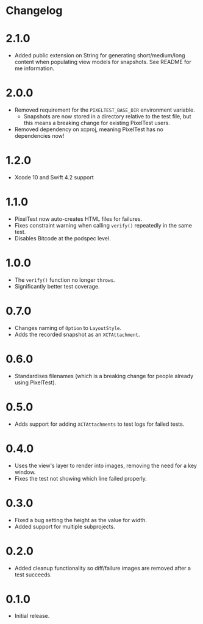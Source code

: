 # Changelog

# 2.1.0

- Added public extension on String for generating short/medium/long content when populating view models for snapshots. See README for me information.

# 2.0.0

- Removed requirement for the `PIXELTEST_BASE_DIR` environment variable.
  - Snapshots are now stored in a directory relative to the test file, but this means a breaking change for existing PixelTest users.
- Removed dependency on xcproj, meaning PixelTest has no dependencies now!

# 1.2.0

- Xcode 10 and Swift 4.2 support

# 1.1.0

- PixelTest now auto-creates HTML files for failures.
- Fixes constraint warning when calling `verify()` repeatedly in the same test.
- Disables Bitcode at the podspec level.

# 1.0.0

- The `verify()` function no longer `throws`.
- Significantly better test coverage.

# 0.7.0

- Changes naming of `Option` to `LayoutStyle`.
- Adds the recorded snapshot as an `XCTAttachment`.

# 0.6.0

- Standardises filenames (which is a breaking change for people already using PixelTest).

# 0.5.0

- Adds support for adding `XCTAttachments` to test logs for failed tests.

# 0.4.0

- Uses the view's layer to render into images, removing the need for a key window.
- Fixes the test not showing which line failed properly.


# 0.3.0

- Fixed a bug setting the height as the value for width.
- Added support for multiple subprojects.

# 0.2.0

- Added cleanup functionality so diff/failure images are removed after a test succeeds.

# 0.1.0

- Initial release.
